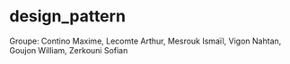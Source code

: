 # design_pattern
Groupe: Contino Maxime, Lecomte Arthur, Mesrouk Ismaïl, Vigon Nahtan, Goujon William, Zerkouni Sofian
